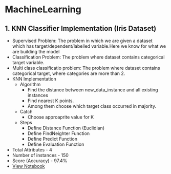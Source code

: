 # MachineLearning
## 1. KNN Classifier Implementation (Iris Dataset)
- Supervised Problem: The problem in which we are given a dataset which has target/dependent/labelled variable.Here we know for what we are building the model
- Classification Problem: The problem where dataset contains categorical target variable.
- Multi class classificatio problem: The problem where dataset contains categorical target, where categories are more than 2.
- KNN Implementation
  - Algorithm
      - Find the distance between new_data_instance and all existing instances
      - Find nearest K points.
      - Among them choose which target class occurred in majority.
  - Catch
      - Choose approaprite value for K
  - Steps
      - Define Distance Function (Euclidian)
      - Define FindNeighter Function
      - Define Predict Function
      - Define Evaluation Function
- Total Attributes - 4
- Number of instances - 150
- Score (Accuracy) - 97.4%
- [View Notebook](https://github.com/gayatribasude/MachineLearning/blob/master/Iris.ipynb)
